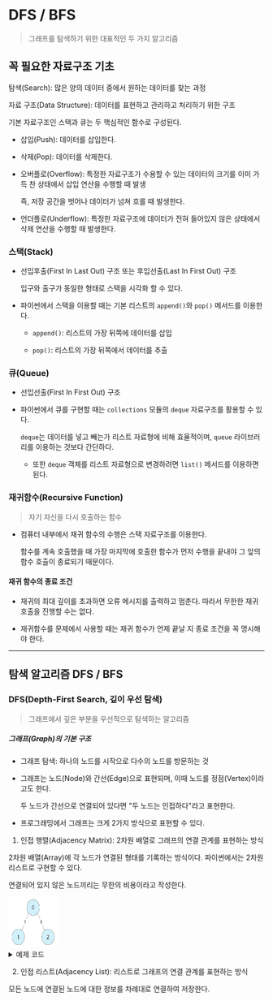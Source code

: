 # DFS / BFS

> 그래프를 탐색하기 위한 대표적인 두 가지 알고리즘

## 꼭 필요한 자료구조 기초

탐색(Search): 많은 양의 데이터 중에서 원하는 데이터를 찾는 과정

자료 구조(Data Structure): 데이터를 표현하고 관리하고 처리하기 위한 구조

기본 자료구조인 스택과 큐는 두 핵심적인 함수로 구성된다.

- 삽입(Push): 데이터를 삽입한다.

- 삭제(Pop): 데이터를 삭제한다.

- 오버플로(Overflow): 특정한 자료구조가 수용할 수 있는 데이터의 크기를 이미 가득 찬 상태에서 삽입 연산을 수행할 때 발생

    즉, 저장 공간을 벗어나 데이터가 넘쳐 흐를 때 발생한다.
  
- 언더플로(Underflow): 특정한 자료구조에 데이터가 전혀 들어있지 않은 상태에서 삭제 연산을 수행할 때 발생한다.

### 스택(Stack)

- 선입후출(First In Last Out) 구조 또는 후입선출(Last In First Out) 구조

  입구와 출구가 동일한 형태로 스택을 시각화 할 수 있다.

- 파이썬에서 스택을 이용할 때는 기본 리스트의 `append()`와 `pop()` 메서드를 이용한다.

  - `append()`: 리스트의 가장 뒤쪽에 데이터를 삽입
  
  - `pop()`: 리스트의 가장 뒤쪽에서 데이터를 추출
  
### 큐(Queue)

- 선입선출(First In First Out) 구조

- 파이썬에서 큐를 구현할 때는 `collections` 모듈의 `deque` 자료구조를 활용할 수 있다.

  `deque`는 데이터를 넣고 빼는가 리스트 자료형에 비해 효율적이며, `queue` 라이브러리를 이용하는 것보다 간단하다.
  
  - 또한 `deque` 객체를 리스트 자료형으로 변경하려면 `list()` 메서드를 이용하면 된다.
  
### 재귀함수(Recursive Function)

> 자기 자신을 다시 호출하는 함수

- 컴퓨터 내부에서 재귀 함수의 수행은 스택 자료구조를 이용한다.

  함수를 계속 호출했을 때 가장 마지막에 호출한 함수가 먼저 수행을 끝내야 그 앞의 함수 호출이 종료되기 때문이다.

#### 재귀 함수의 종료 조건

- 재귀의 최대 깊이를 초과하면 오류 메시지를 출력하고 멈춘다. 따라서 무한한 재귀 호출을 진행할 수는 없다.

- 재귀함수를 문제에서 사용할 때는 재귀 함수가 언제 끝날 지 종료 조건을 꼭 명시해야 한다.

---

## 탐색 알고리즘 DFS / BFS

### DFS(Depth-First Search, 깊이 우선 탐색)

> 그래프에서 깊은 부분을 우선적으로 탐색하는 알고리즘

##### 그래프(Graph)의 기본 구조

- 그래프 탐색: 하나의 노드를 시작으로 다수의 노드를 방문하는 것

- 그래프는 노드(Node)와 간선(Edge)으로 표현되며, 이때 노드를 정점(Vertex)이라고도 한다.

  두 노드가 간선으로 연결되어 있다면 "두 노드는 인접하다"라고 표현한다.

- 프로그래밍에서 그래프는 크게 2가지 방식으로 표현할 수 있다.

1. 인접 행렬(Adjacency Matrix): 2차원 배열로 그래프의 연결 관계를 표현하는 방식

  2차원 배열(Array)에 각 노드가 연결된 형태를 기록하는 방식이다. 파이썬에서는 2차원 리스트로 구현할 수 있다. 

  연결되어 있지 않은 노드끼리는 무한의 비용이라고 작성한다.

  <img alt="Adjacency_Matrix" src="./images/Adjacency_Matrix.png" width="100" height="100" />

<details>
  <summary>예제 코드</summary>

  ```python
  # 무한의 비용 선언
  INF = 999999999

  # 2차원 리스트를 이용해 인접 행렬 표현
  graph = [
      [0, 7, 5],
      [7, 0, INF],
      [5, INF, 0]
  ] 

  print(graph)
  ```

  - 출력 코드
  `[[0, 7, 5], [7, 0, 999999999], [5, 999999999, 0]]`
    
</details>
  
2. 인접 리스트(Adjacency List): 리스트로 그래프의 연결 관계를 표현하는 방식

  모든 노드에 연결된 노드에 대한 정보를 차례대로 연결하여 저장한다.

